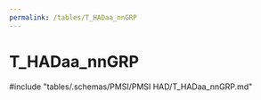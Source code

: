 ```yaml
---
permalink: /tables/T_HADaa_nnGRP
---
```

# T_HADaa_nnGRP
<!-- SPDX-License-Identifier: MPL-2.0 -->

<!-- ATTENTION : Ne pas supprimer ou modifier la ligne ci-dessous -->
#include "tables/.schemas/PMSI/PMSI HAD/T_HADaa_nnGRP.md"
<!-- ATTENTION : Ne pas supprimer ou modifier la ligne ci-dessus -->
